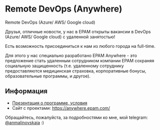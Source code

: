 # Remote DevOps (Anywhere)

Remote DevOps (Azure/ AWS/ Google cloud)

Друзья, отличные новости, у нас в EPAM открыты вакансии в DevOps (Azure/ AWS/ Google cloud) с удаленной занятостью!

Есть возможность присоединиться к нам из любого города на full-time.

Для этого у нас специально разработано EPAM Anywhere - это предложение стать удаленным сотрудником компании EPAM сохраняя социальную защищенность (т.е. удаленному сотруднику предоставляются медицинская страховка, корпоративные бонусы, образовательные программы, и другое).

## Информация
- [Презентация о программе, условия](Epam_Anywhere_L.pdf/)
- Сайт с проектами: https://anywhere.epam.com/

Обращайтесь, пожалуйста, за подробностями ко мне, мой telegram: [@anmalinovskaia](https://t.me/anmalinovskaia) :)
